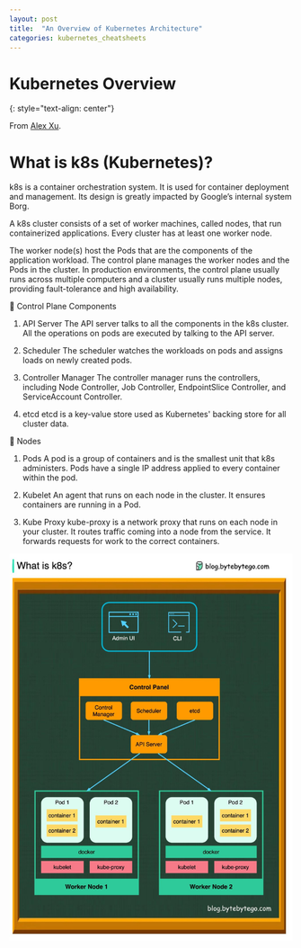 ```yaml
---
layout: post
title:  "An Overview of Kubernetes Architecture"
categories: kubernetes_cheatsheets
---
```


# Kubernetes Overview
{: style="text-align: center"}

From [Alex Xu](https://www.linkedin.com/posts/alexxubyte_systemdesign-coding-interviewtips-activity-7078759302592634880-Zfb-/?utm_source=share&utm_medium=member_android).

# What is k8s (Kubernetes)?

k8s is a container orchestration system. It is used for container deployment and management. Its design is greatly impacted by Google’s internal system Borg.

A k8s cluster consists of a set of worker machines, called nodes, that run containerized applications. Every cluster has at least one worker node.

The worker node(s) host the Pods that are the components of the application workload. The control plane manages the worker nodes and the Pods in the cluster. In production environments, the control plane usually runs across multiple computers and a cluster usually runs multiple nodes, providing fault-tolerance and high availability.

🔹 Control Plane Components

1. API Server
The API server talks to all the components in the k8s cluster. All the operations on pods are executed by talking to the API server.

2. Scheduler
The scheduler watches the workloads on pods and assigns loads on newly created pods.

3. Controller Manager
The controller manager runs the controllers, including Node Controller, Job Controller, EndpointSlice Controller, and ServiceAccount Controller.

4. etcd
etcd is a key-value store used as Kubernetes' backing store for all cluster data.

🔹 Nodes
1. Pods
A pod is a group of containers and is the smallest unit that k8s administers. Pods have a single IP address applied to every container within the pod.

2. Kubelet
An agent that runs on each node in the cluster. It ensures containers are running in a Pod.

3. Kube Proxy
kube-proxy is a network proxy that runs on each node in your cluster. It routes traffic coming into a node from the service. It forwards requests for work to the correct containers.

![](/assets/k8_overview.jpg)